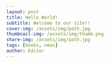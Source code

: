 ```yaml
---
layout: post
title: Hello World!
subtitle: Welcome to our site!!
cover-img: /assets/img/path.jpg
thumbnail-img: /assets/img/thumb.png
share-img: /assets/img/path.jpg
tags: [books, news]
author: Editor
---
```

